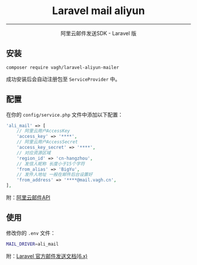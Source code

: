 <h1 align="center">Laravel mail aliyun</h1>
<hr>
<p align="center">阿里云邮件发送SDK - Laravel 版</p>

## 安装

```shell
composer require vagh/laravel-aliyun-mailer
```

成功安装后会自动注册包至 `ServiceProvider` 中。

## 配置
在你的 `config/service.php` 文件中添加以下配置：

```php
'ali_mail' => [
    // 阿里云用户AccessKey
    'access_key' => '****',
    // 阿里云用户AccessSecret
    'access_key_secret' => '****',
    // 对应资源区域
    'region_id' => 'cn-hangzhou',
    // 发信人昵称 长度小于15个字符
    'from_alias' => 'BigYu',
    // 发件人地址 一般在邮件后台设置好
    'from_address' => '****@mail.vagh.cn',
],
```

附：[阿里云邮件API](https://help.aliyun.com/document_detail/29444.html)

## 使用

修改你的 `.env` 文件：

```bash
MAIL_DRIVER=ali_mail
```

附：[Laravel 官方邮件发送文档(6.x)](https://laravel.com/docs/6.x/mail)